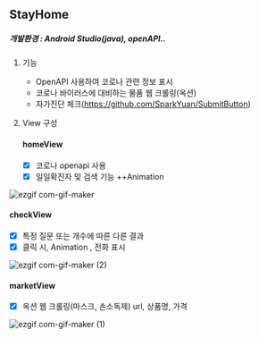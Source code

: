 ## StayHome

 ##### 개발환경 : Android Studio(java), openAPI.. 

1. 기능

   - OpenAPI 사용하여 코로나 관련 정보 표시
   - 코로나 바이러스에 대비하는 물품  웹 크롤링(옥션)
   - 자가진단 체크(https://github.com/SparkYuan/SubmitButton)

   

2. View 구성

   #### homeView 

   - [x] 코로나 openapi 사용
   - [x] 일일확진자 및 검색 기능 ++Animation

![ezgif com-gif-maker](https://user-images.githubusercontent.com/39898938/100467089-4b293c80-3115-11eb-83ad-833d8c155687.gif)

#### 	checkView

- [x] 특정 질문 또는 개수에 따른 다른 결과
- [x] 클릭 시, Animation , 전화 표시

![ezgif com-gif-maker (2)](https://user-images.githubusercontent.com/39898938/100466908-069da100-3115-11eb-9c69-ca419c4138de.gif)

#### 	marketView

- [x] 옥션 웹 크롤링(마스크, 손소독제) url, 상품명, 가격

![ezgif com-gif-maker (1)](https://user-images.githubusercontent.com/39898938/100466859-f1287700-3114-11eb-8a48-8a2552738428.gif)